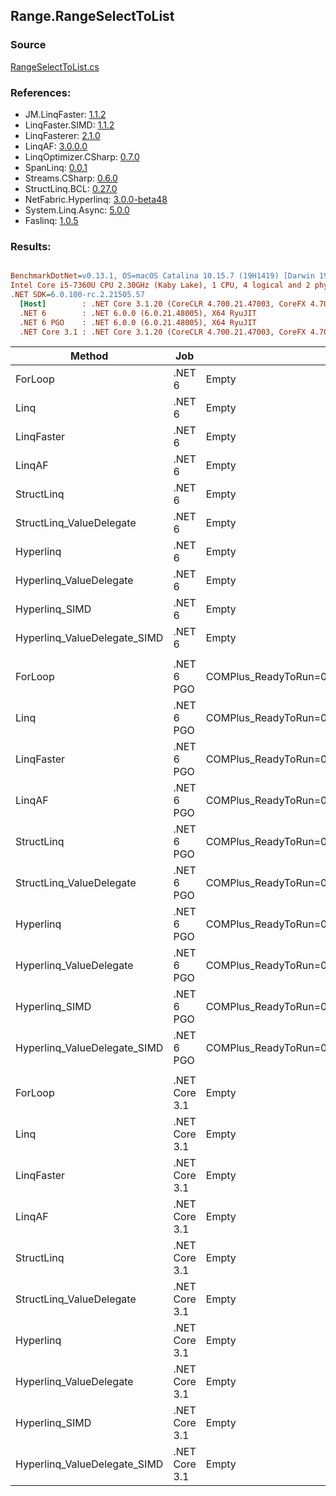 ﻿## Range.RangeSelectToList

### Source
[RangeSelectToList.cs](../LinqBenchmarks/Range/RangeSelectToList.cs)

### References:
- JM.LinqFaster: [1.1.2](https://www.nuget.org/packages/JM.LinqFaster/1.1.2)
- LinqFaster.SIMD: [1.1.2](https://www.nuget.org/packages/LinqFaster.SIMD/1.0.3)
- LinqFasterer: [2.1.0](https://www.nuget.org/packages/LinqFasterer/2.1.0)
- LinqAF: [3.0.0.0](https://www.nuget.org/packages/LinqAF/3.0.0.0)
- LinqOptimizer.CSharp: [0.7.0](https://www.nuget.org/packages/LinqOptimizer.CSharp/0.7.0)
- SpanLinq: [0.0.1](https://www.nuget.org/packages/SpanLinq/0.0.1)
- Streams.CSharp: [0.6.0](https://www.nuget.org/packages/Streams.CSharp/0.6.0)
- StructLinq.BCL: [0.27.0](https://www.nuget.org/packages/StructLinq/0.27.0)
- NetFabric.Hyperlinq: [3.0.0-beta48](https://www.nuget.org/packages/NetFabric.Hyperlinq/3.0.0-beta48)
- System.Linq.Async: [5.0.0](https://www.nuget.org/packages/System.Linq.Async/5.0.0)
- Faslinq: [1.0.5](https://www.nuget.org/packages/Faslinq/1.0.5)

### Results:
``` ini

BenchmarkDotNet=v0.13.1, OS=macOS Catalina 10.15.7 (19H1419) [Darwin 19.6.0]
Intel Core i5-7360U CPU 2.30GHz (Kaby Lake), 1 CPU, 4 logical and 2 physical cores
.NET SDK=6.0.100-rc.2.21505.57
  [Host]        : .NET Core 3.1.20 (CoreCLR 4.700.21.47003, CoreFX 4.700.21.47101), X64 RyuJIT
  .NET 6        : .NET 6.0.0 (6.0.21.48005), X64 RyuJIT
  .NET 6 PGO    : .NET 6.0.0 (6.0.21.48005), X64 RyuJIT
  .NET Core 3.1 : .NET Core 3.1.20 (CoreCLR 4.700.21.47003, CoreFX 4.700.21.47101), X64 RyuJIT


```
|                       Method |           Job |                                                   EnvironmentVariables |       Runtime | Start | Count |      Mean |     Error |    StdDev |        Ratio | RatioSD |  Gen 0 | Allocated |
|----------------------------- |-------------- |----------------------------------------------------------------------- |-------------- |------ |------ |----------:|----------:|----------:|-------------:|--------:|-------:|----------:|
|                      ForLoop |        .NET 6 |                                                                  Empty |      .NET 6.0 |     0 |   100 | 365.05 ns |  4.254 ns |  3.979 ns |     baseline |         | 0.5660 |   1,184 B |
|                         Linq |        .NET 6 |                                                                  Empty |      .NET 6.0 |     0 |   100 | 331.95 ns |  2.177 ns |  1.930 ns | 1.10x faster |   0.01x | 0.2599 |     544 B |
|                   LinqFaster |        .NET 6 |                                                                  Empty |      .NET 6.0 |     0 |   100 | 393.60 ns |  5.783 ns |  5.126 ns | 1.08x slower |   0.02x | 0.6232 |   1,304 B |
|                       LinqAF |        .NET 6 |                                                                  Empty |      .NET 6.0 |     0 |   100 | 571.97 ns |  5.089 ns |  4.250 ns | 1.57x slower |   0.02x | 0.5655 |   1,184 B |
|                   StructLinq |        .NET 6 |                                                                  Empty |      .NET 6.0 |     0 |   100 | 274.36 ns |  1.976 ns |  1.848 ns | 1.33x faster |   0.02x | 0.2446 |     512 B |
|     StructLinq_ValueDelegate |        .NET 6 |                                                                  Empty |      .NET 6.0 |     0 |   100 | 118.95 ns |  0.307 ns |  0.239 ns | 3.06x faster |   0.03x | 0.2179 |     456 B |
|                    Hyperlinq |        .NET 6 |                                                                  Empty |      .NET 6.0 |     0 |   100 | 307.52 ns |  0.825 ns |  0.644 ns | 1.18x faster |   0.01x | 0.2179 |     456 B |
|      Hyperlinq_ValueDelegate |        .NET 6 |                                                                  Empty |      .NET 6.0 |     0 |   100 | 151.40 ns |  1.032 ns |  0.965 ns | 2.41x faster |   0.03x | 0.2179 |     456 B |
|               Hyperlinq_SIMD |        .NET 6 |                                                                  Empty |      .NET 6.0 |     0 |   100 | 108.16 ns |  0.625 ns |  0.585 ns | 3.38x faster |   0.04x | 0.2180 |     456 B |
| Hyperlinq_ValueDelegate_SIMD |        .NET 6 |                                                                  Empty |      .NET 6.0 |     0 |   100 |  74.48 ns |  0.394 ns |  0.329 ns | 4.90x faster |   0.07x | 0.2180 |     456 B |
|                              |               |                                                                        |               |       |       |           |           |           |              |         |        |           |
|                      ForLoop |    .NET 6 PGO | COMPlus_ReadyToRun=0,COMPlus_TC_QuickJitForLoops=1,COMPlus_TieredPGO=1 |      .NET 6.0 |     0 |   100 | 325.35 ns |  2.526 ns |  2.363 ns |     baseline |         | 0.5660 |   1,184 B |
|                         Linq |    .NET 6 PGO | COMPlus_ReadyToRun=0,COMPlus_TC_QuickJitForLoops=1,COMPlus_TieredPGO=1 |      .NET 6.0 |     0 |   100 | 343.95 ns |  2.124 ns |  1.986 ns | 1.06x slower |   0.01x | 0.2599 |     544 B |
|                   LinqFaster |    .NET 6 PGO | COMPlus_ReadyToRun=0,COMPlus_TC_QuickJitForLoops=1,COMPlus_TieredPGO=1 |      .NET 6.0 |     0 |   100 | 417.39 ns |  2.005 ns |  1.675 ns | 1.28x slower |   0.01x | 0.6232 |   1,304 B |
|                       LinqAF |    .NET 6 PGO | COMPlus_ReadyToRun=0,COMPlus_TC_QuickJitForLoops=1,COMPlus_TieredPGO=1 |      .NET 6.0 |     0 |   100 | 545.26 ns |  4.271 ns |  3.995 ns | 1.68x slower |   0.02x | 0.5655 |   1,184 B |
|                   StructLinq |    .NET 6 PGO | COMPlus_ReadyToRun=0,COMPlus_TC_QuickJitForLoops=1,COMPlus_TieredPGO=1 |      .NET 6.0 |     0 |   100 | 268.54 ns |  2.727 ns |  2.551 ns | 1.21x faster |   0.01x | 0.2446 |     512 B |
|     StructLinq_ValueDelegate |    .NET 6 PGO | COMPlus_ReadyToRun=0,COMPlus_TC_QuickJitForLoops=1,COMPlus_TieredPGO=1 |      .NET 6.0 |     0 |   100 | 119.52 ns |  1.658 ns |  1.470 ns | 2.72x faster |   0.04x | 0.2179 |     456 B |
|                    Hyperlinq |    .NET 6 PGO | COMPlus_ReadyToRun=0,COMPlus_TC_QuickJitForLoops=1,COMPlus_TieredPGO=1 |      .NET 6.0 |     0 |   100 | 269.14 ns |  2.551 ns |  2.387 ns | 1.21x faster |   0.02x | 0.2179 |     456 B |
|      Hyperlinq_ValueDelegate |    .NET 6 PGO | COMPlus_ReadyToRun=0,COMPlus_TC_QuickJitForLoops=1,COMPlus_TieredPGO=1 |      .NET 6.0 |     0 |   100 | 152.45 ns |  1.397 ns |  1.307 ns | 2.13x faster |   0.02x | 0.2179 |     456 B |
|               Hyperlinq_SIMD |    .NET 6 PGO | COMPlus_ReadyToRun=0,COMPlus_TC_QuickJitForLoops=1,COMPlus_TieredPGO=1 |      .NET 6.0 |     0 |   100 | 107.79 ns |  0.971 ns |  0.861 ns | 3.02x faster |   0.04x | 0.2180 |     456 B |
| Hyperlinq_ValueDelegate_SIMD |    .NET 6 PGO | COMPlus_ReadyToRun=0,COMPlus_TC_QuickJitForLoops=1,COMPlus_TieredPGO=1 |      .NET 6.0 |     0 |   100 |  76.31 ns |  0.681 ns |  0.637 ns | 4.26x faster |   0.05x | 0.2180 |     456 B |
|                              |               |                                                                        |               |       |       |           |           |           |              |         |        |           |
|                      ForLoop | .NET Core 3.1 |                                                                  Empty | .NET Core 3.1 |     0 |   100 | 356.29 ns |  2.724 ns |  2.548 ns |     baseline |         | 0.5660 |   1,184 B |
|                         Linq | .NET Core 3.1 |                                                                  Empty | .NET Core 3.1 |     0 |   100 | 316.96 ns |  1.626 ns |  1.442 ns | 1.12x faster |   0.01x | 0.2599 |     544 B |
|                   LinqFaster | .NET Core 3.1 |                                                                  Empty | .NET Core 3.1 |     0 |   100 | 401.36 ns |  8.010 ns |  9.836 ns | 1.13x slower |   0.03x | 0.6232 |   1,304 B |
|                       LinqAF | .NET Core 3.1 |                                                                  Empty | .NET Core 3.1 |     0 |   100 | 886.48 ns | 12.278 ns | 10.884 ns | 2.49x slower |   0.04x | 0.5655 |   1,184 B |
|                   StructLinq | .NET Core 3.1 |                                                                  Empty | .NET Core 3.1 |     0 |   100 | 353.41 ns |  1.747 ns |  1.634 ns | 1.01x faster |   0.01x | 0.2446 |     512 B |
|     StructLinq_ValueDelegate | .NET Core 3.1 |                                                                  Empty | .NET Core 3.1 |     0 |   100 | 134.50 ns |  1.156 ns |  1.082 ns | 2.65x faster |   0.03x | 0.2179 |     456 B |
|                    Hyperlinq | .NET Core 3.1 |                                                                  Empty | .NET Core 3.1 |     0 |   100 | 347.57 ns |  2.697 ns |  2.523 ns | 1.03x faster |   0.01x | 0.2179 |     456 B |
|      Hyperlinq_ValueDelegate | .NET Core 3.1 |                                                                  Empty | .NET Core 3.1 |     0 |   100 | 268.57 ns |  2.130 ns |  1.993 ns | 1.33x faster |   0.01x | 0.2179 |     456 B |
|               Hyperlinq_SIMD | .NET Core 3.1 |                                                                  Empty | .NET Core 3.1 |     0 |   100 | 240.75 ns |  0.989 ns |  0.826 ns | 1.48x faster |   0.01x | 0.2179 |     456 B |
| Hyperlinq_ValueDelegate_SIMD | .NET Core 3.1 |                                                                  Empty | .NET Core 3.1 |     0 |   100 | 222.42 ns |  1.491 ns |  1.394 ns | 1.60x faster |   0.01x | 0.2179 |     456 B |
